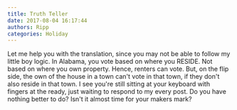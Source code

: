 ```yaml
---
title: Truth Teller
date: 2017-08-04 16:17:44
authors: Ripp
categories: Holiday
---
```


 Let me help you with the translation, since you may not be able to follow my little boy logic.  In Alabama, you vote based on where you RESIDE.  Not based on where you own property. Hence, renters can vote.  But, on the flip side, the own of the house in a town can't vote in that town, if they don't also reside in that town.  I see you're still sitting at your keyboard with fingers at the ready, just waiting to respond to my every post.  Do you have nothing better to do?  Isn't it almost time for your makers mark?
